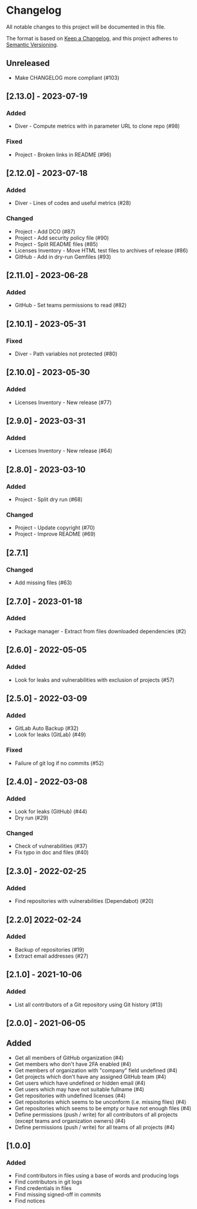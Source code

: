 # Changelog

All notable changes to this project will be documented in this file.

The format is based on [Keep a Changelog](https://keepachangelog.com/en/1.0.0/),
and this project adheres to [Semantic Versioning](https://semver.org/spec/v2.0.0.html).

## Unreleased

- Make CHANGELOG more compliant (#103)

## [2.13.0] - 2023-07-19

### Added

- Diver - Compute metrics with in parameter URL to clone repo (#98)

### Fixed

- Project - Broken links in README (#96)

## [2.12.0] - 2023-07-18

### Added

- Diver - Lines of codes and useful metrics (#28)

### Changed

- Project - Add DCO (#87)
- Project - Add security policy file (#90)
- Project - Split README files (#85)
- Licenses Inventory - Move HTML test files to archives of release (#86)
- GitHub - Add in dry-run Gemfiles (#93)

## [2.11.0] - 2023-06-28

### Added

- GitHub - Set teams permissions to read (#82)

## [2.10.1] - 2023-05-31

### Fixed

- Diver - Path variables not protected (#80)

## [2.10.0] - 2023-05-30

### Added

- Licenses Inventory - New release (#77)

## [2.9.0] - 2023-03-31

### Added

- Licenses Inventory - New release (#64)

## [2.8.0] - 2023-03-10

### Added

- Project - Split dry run (#68)

### Changed

- Project - Update copyright (#70)
- Project - Improve README (#69)

## [2.7.1]

### Changed

- Add missing files (#63)

## [2.7.0] - 2023-01-18

### Added

- Package manager - Extract from files downloaded dependencies (#2)

## [2.6.0] - 2022-05-05

### Added

- Look for leaks and vulnerabilities with exclusion of projects (#57)

## [2.5.0] - 2022-03-09

### Added

- GitLab Auto Backup (#32)
- Look for leaks (GitLab) (#49)

### Fixed

- Failure of git log if no commits (#52)

## [2.4.0] - 2022-03-08

### Added

- Look for leaks (GitHub) (#44)
- Dry run (#29)

### Changed

- Check of vulnerabilities (#37)
- Fix typo in doc and files (#40)

## [2.3.0] - 2022-02-25

### Added

- Find repositories with vulnerabilities (Dependabot) (#20)

## [2.2.0] 2022-02-24

### Added

- Backup of repositories (#19)
- Extract email addresses (#27)

## [2.1.0] - 2021-10-06

### Added

- List all contributors of a Git repository using Git history (#13)

## [2.0.0] - 2021-06-05

## Added

- Get all members of GitHub organization (#4)
- Get members who don't have 2FA enabled (#4)
- Get members of organization with "company" field undefined (#4)
- Get projects which don't have any assigned GitHub team (#4)
- Get users which have undefined or hidden email (#4)
- Get users which may have not suitable fullname (#4)
- Get repositories with undefined licenses (#4)
- Get repositories which seems to be unconform (i.e. missing files) (#4)
- Get repositories which seems to be empty or have not enough files (#4)
- Define permissions (push / write) for all contributors of all projects (except teams and organization owners) (#4)
- Define permissions (push / write) for all teams of all projects (#4)

## [1.0.0]

### Added

- Find contributors in files using a base of words and producing logs
- Find contributors in git logs
- Find credentials in files
- Find missing signed-off in commits
- Find notices